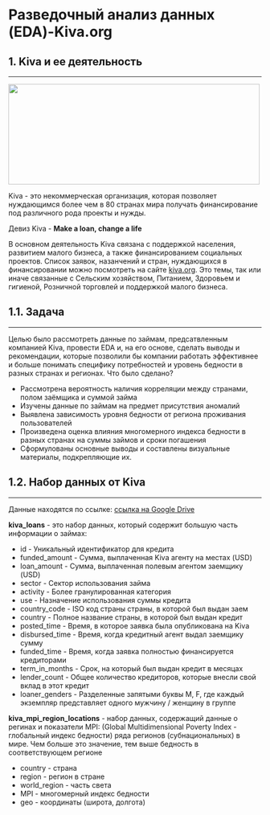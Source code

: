 # Разведочный анализ данных (EDA)-Kiva.org
##  1. Kiva и ее деятельность
***
<img src="https://upload.wikimedia.org/wikipedia/commons/thumb/c/cd/Kiva.org_logo_2016.svg/640px-Kiva.org_logo_2016.svg.png" width="500" height="200" />

Kiva - это некоммерческая организация, которая позволяет нуждающимся более чем в 80 странах мира получать финансирование под различного рода проекты и нужды.

Девиз Kiva - **Make a loan, change a life**

В основном деятельность Kiva связана с поддержкой населения, развитием малого бизнеса, а также финансированием социальных проектов. 
Список заявок, назанчений и стран, нуждающихся в финансировании можно посмотреть на сайте [kiva.org](https://www.kiva.org).
Это темы, так или иначе связанные с Сельским хозяйством, Питанием, Здоровьем и гигиеной, Розничной торговлей и поддержкой малого бизнеса.

## 1.1. Задача
***
Целью было рассмотреть данные по займам, предсатвленным компанией Kiva, провести EDA и, на его основе, сделать выводы и рекомендации, которые позволили бы компании работать эффективнее и больше понимать специфику потребностей и уровень бедности в разных странах и регионах. 
Что было сделано?
- Рассмотрена вероятность наличия корреляции между странами, полом заёмщика и суммой займа
- Изучены данные по займам на предмет присутствия аномалий
- Выявлена зависимость уровня бедности от региона проживания пользователей
- Произведена оценка влияния многомерного индекса бедности в разных странах на суммы займов и сроки погашения
- Сформулованы основные выводы и составлены визуальные материалы, подкрепляющие их.
## 1.2. Набор данных от Kiva
***
Данные находятся по ссылке:
[ссылка на Google Drive](https://drive.google.com/file/d/1gTMkmMmWnfEwaKdCD7w91iC0x9OYt3A5/view)

**kiva_loans** - это набор данных, который содержит большую часть информации о займах:
- id - Уникальный идентификатор для кредита
- funded_amount - Сумма, выплаченная Kiva агенту на местах (USD)
- loan_amount - Сумма, выплаченная полевым агентом заемщику (USD)
- sector - Сектор использования займа
- activity - Более гранулированная категория
- use - Назначение использования суммы кредита
- country_code - ISO код страны страны, в которой был выдан заем
- country - Полное название страны, в которой был выдан кредит
- posted_time - Время, в которое заявка была опубликована на Kiva
- disbursed_time - Время, когда кредитный агент выдал заемщику сумму
- funded_time - Время, когда заявка полностью финансируется кредиторами
- term_in_months - Срок, на который был выдан кредит в месяцах
- lender_count - Общее количество кредиторов, которые внесли свой вклад в этот кредит
- loaner_genders - Разделенные запятыми буквы M, F, где каждый экземпляр представляет одного мужчину / женщину в группе

**kiva_mpi_region_locations** - набор данных, содержащий данные о регинах и показатели MPI:
(Global Multidimensional Poverty Index - глобальный индекс бедности) ряда регионов (субнациональных) в мире.  Чем больше это значение, тем выше бедность в соответствующем регионе 
- country - страна
- region - регион в стране
- world_region - часть света
- MPI - многомерный индекс бедности
- geo - координаты (широта, долгота)
